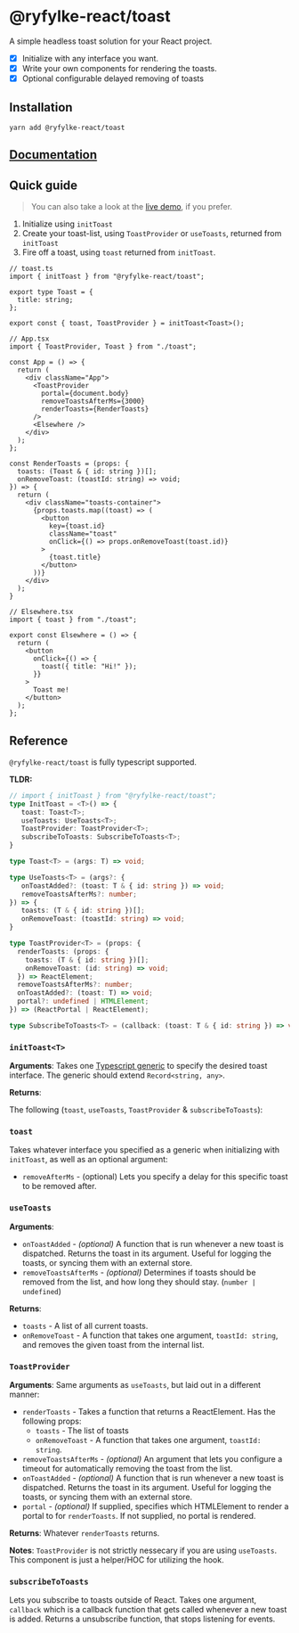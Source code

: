 # @ryfylke-react/toast

A simple headless toast solution for your React project.

- [x] Initialize with any interface you want.
- [x] Write your own components for rendering the toasts.
- [x] Optional configurable delayed removing of toasts

## Installation

```shell
yarn add @ryfylke-react/toast
```
## [Documentation](https://toast.ryfylke.dev)

## Quick guide

> You can also take a look at the [live demo](https://codesandbox.io/s/happy-orla-1hi1k0?file=/src/components/ToastProvider.tsx), if you prefer.

1. Initialize using `initToast`
2. Create your toast-list, using `ToastProvider` or `useToasts`, returned from `initToast`
3. Fire off a toast, using `toast` returned from `initToast`.

```tsx
// toast.ts
import { initToast } from "@ryfylke-react/toast";

export type Toast = {
  title: string;
};

export const { toast, ToastProvider } = initToast<Toast>();
```

```tsx
// App.tsx
import { ToastProvider, Toast } from "./toast";

const App = () => {
  return (
    <div className="App">
      <ToastProvider
        portal={document.body}
        removeToastsAfterMs={3000}
        renderToasts={RenderToasts}
      />
      <Elsewhere />
    </div>
  );
};

const RenderToasts = (props: {
  toasts: (Toast & { id: string })[];
  onRemoveToast: (toastId: string) => void;
}) => {
  return (
    <div className="toasts-container">
      {props.toasts.map((toast) => (
        <button
          key={toast.id}
          className="toast"
          onClick={() => props.onRemoveToast(toast.id)}
        >
          {toast.title}
        </button>
      ))}
    </div>
  );
}
```

```tsx
// Elsewhere.tsx
import { toast } from "./toast";

export const Elsewhere = () => {
  return (
    <button
      onClick={() => {
        toast({ title: "Hi!" });
      }}
    >
      Toast me!
    </button>
  );
};
```

## Reference

`@ryfylke-react/toast` is fully typescript supported. 

**TLDR:**

```typescript
// import { initToast } from "@ryfylke-react/toast";
type InitToast = <T>() => {
   toast: Toast<T>;
   useToasts: UseToasts<T>;
   ToastProvider: ToastProvider<T>;
   subscribeToToasts: SubscribeToToasts<T>;
}

type Toast<T> = (args: T) => void;

type UseToasts<T> = (args?: {
   onToastAdded?: (toast: T & { id: string }) => void;
   removeToastsAfterMs?: number;
}) => {
   toasts: (T & { id: string })[];
   onRemoveToast: (toastId: string) => void;
}

type ToastProvider<T> = (props: {
  renderToasts: (props: {
    toasts: (T & { id: string })[];
    onRemoveToast: (id: string) => void;
  }) => ReactElement;
  removeToastsAfterMs?: number;
  onToastAdded?: (toast: T) => void;
  portal?: undefined | HTMLElement;
}) => (ReactPortal | ReactElement);

type SubscribeToToasts<T> = (callback: (toast: T & { id: string }) => void) => (() => void);
```

### `initToast<T>`

**Arguments**:
Takes one [Typescript generic](https://www.typescriptlang.org/docs/handbook/2/generics.html) to specify the desired toast interface. The generic should extend `Record<string, any>`.

**Returns**:

The following (`toast`, `useToasts`, `ToastProvider` & `subscribeToToasts`):

### `toast`

Takes whatever interface you specified as a generic when initializing with `initToast`, as well as an optional argument:

- `removeAfterMs` - (optional) Lets you specify a delay for this specific toast to be removed after.

### `useToasts`

**Arguments**:

- `onToastAdded` - _(optional)_ A function that is run whenever a new toast is dispatched. Returns the toast in its argument. Useful for logging the toasts, or syncing them with an external store.
- `removeToastsAfterMs` - _(optional)_ Determines if toasts should be removed from the list, and how long they should stay. (`number | undefined`)

**Returns**:

- `toasts` - A list of all current toasts.
- `onRemoveToast` - A function that takes one argument, `toastId: string`, and removes the given toast from the internal list.

### `ToastProvider`

**Arguments**:
Same arguments as `useToasts`, but laid out in a different manner:

- `renderToasts` - Takes a function that returns a ReactElement. Has the following props:
  - `toasts` - The list of toasts
  - `onRemoveToast` - A function that takes one argument, `toastId: string`.
- `removeToastsAfterMs` - _(optional)_ An argument that lets you configure a timeout for automatically removing the toast from the list.
- `onToastAdded` - _(optional)_ A function that is run whenever a new toast is dispatched. Returns the toast in its argument. Useful for logging the toasts, or syncing them with an external store.
- `portal` - _(optional)_ If supplied, specifies which HTMLElement to render a portal to for `renderToasts`. If not supplied, no portal is rendered.

**Returns**: Whatever `renderToasts` returns.

**Notes**: `ToastProvider` is not strictly nessecary if you are using `useToasts`. This component is just a helper/HOC for utilizing the hook.

### `subscribeToToasts`

Lets you subscribe to toasts outside of React. Takes one argument, `callback` which is a callback function that gets called whenever a new toast is added. Returns a unsubscribe function, that stops listening for events.
